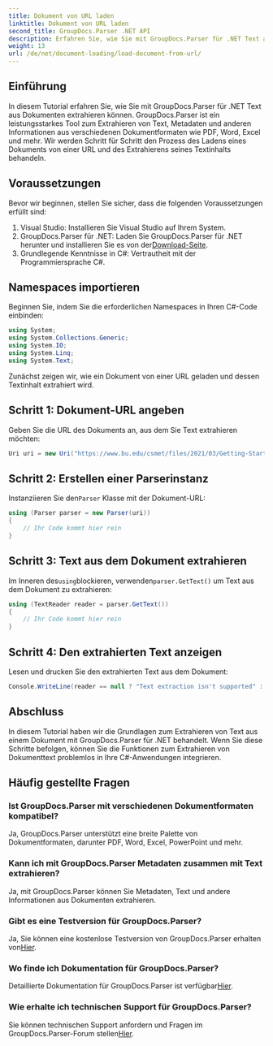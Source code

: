 ```yaml
---
title: Dokument von URL laden
linktitle: Dokument von URL laden
second_title: GroupDocs.Parser .NET API
description: Erfahren Sie, wie Sie mit GroupDocs.Parser für .NET Text aus Dokumenten extrahieren. Dieses Tutorial beschreibt das Laden eines Dokuments von einer URL und das schrittweise Extrahieren von Text.
weight: 13
url: /de/net/document-loading/load-document-from-url/
---
```

## Einführung
In diesem Tutorial erfahren Sie, wie Sie mit GroupDocs.Parser für .NET Text aus Dokumenten extrahieren können. GroupDocs.Parser ist ein leistungsstarkes Tool zum Extrahieren von Text, Metadaten und anderen Informationen aus verschiedenen Dokumentformaten wie PDF, Word, Excel und mehr. Wir werden Schritt für Schritt den Prozess des Ladens eines Dokuments von einer URL und des Extrahierens seines Textinhalts behandeln.
## Voraussetzungen
Bevor wir beginnen, stellen Sie sicher, dass die folgenden Voraussetzungen erfüllt sind:
1. Visual Studio: Installieren Sie Visual Studio auf Ihrem System.
2.  GroupDocs.Parser für .NET: Laden Sie GroupDocs.Parser für .NET herunter und installieren Sie es von der[Download-Seite](https://releases.groupdocs.com/parser/net/).
3. Grundlegende Kenntnisse in C#: Vertrautheit mit der Programmiersprache C#.

## Namespaces importieren
Beginnen Sie, indem Sie die erforderlichen Namespaces in Ihren C#-Code einbinden:
```csharp
using System;
using System.Collections.Generic;
using System.IO;
using System.Linq;
using System.Text;
```

Zunächst zeigen wir, wie ein Dokument von einer URL geladen und dessen Textinhalt extrahiert wird.
## Schritt 1: Dokument-URL angeben
Geben Sie die URL des Dokuments an, aus dem Sie Text extrahieren möchten:
```csharp
Uri uri = new Uri("https://www.bu.edu/csmet/files/2021/03/Getting-Started-with-SQLite.pdf");
```
## Schritt 2: Erstellen einer Parserinstanz
 Instanziieren Sie den`Parser` Klasse mit der Dokument-URL:
```csharp
using (Parser parser = new Parser(uri))
{
    // Ihr Code kommt hier rein
}
```
## Schritt 3: Text aus dem Dokument extrahieren
 Im Inneren des`using`blockieren, verwenden`parser.GetText()` um Text aus dem Dokument zu extrahieren:
```csharp
using (TextReader reader = parser.GetText())
{
    // Ihr Code kommt hier rein
}
```
## Schritt 4: Den extrahierten Text anzeigen
Lesen und drucken Sie den extrahierten Text aus dem Dokument:
```csharp
Console.WriteLine(reader == null ? "Text extraction isn't supported" : reader.ReadToEnd());
```

## Abschluss
In diesem Tutorial haben wir die Grundlagen zum Extrahieren von Text aus einem Dokument mit GroupDocs.Parser für .NET behandelt. Wenn Sie diese Schritte befolgen, können Sie die Funktionen zum Extrahieren von Dokumenttext problemlos in Ihre C#-Anwendungen integrieren.

## Häufig gestellte Fragen
### Ist GroupDocs.Parser mit verschiedenen Dokumentformaten kompatibel?
Ja, GroupDocs.Parser unterstützt eine breite Palette von Dokumentformaten, darunter PDF, Word, Excel, PowerPoint und mehr.
### Kann ich mit GroupDocs.Parser Metadaten zusammen mit Text extrahieren?
Ja, mit GroupDocs.Parser können Sie Metadaten, Text und andere Informationen aus Dokumenten extrahieren.
### Gibt es eine Testversion für GroupDocs.Parser?
 Ja, Sie können eine kostenlose Testversion von GroupDocs.Parser erhalten von[Hier](https://releases.groupdocs.com/).
### Wo finde ich Dokumentation für GroupDocs.Parser?
 Detaillierte Dokumentation für GroupDocs.Parser ist verfügbar[Hier](https://tutorials.groupdocs.com/parser/net/).
### Wie erhalte ich technischen Support für GroupDocs.Parser?
Sie können technischen Support anfordern und Fragen im GroupDocs.Parser-Forum stellen[Hier](https://forum.groupdocs.com/c/parser/17).